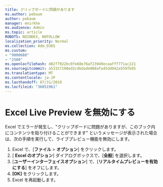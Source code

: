 ```yaml
---
title: クリップボードに問題があります
ms.author: pebaum
author: pebaum
manager: mnirkhe
ms.audience: Admin
ms.topic: article
ROBOTS: NOINDEX, NOFOLLOW
localization_priority: Normal
ms.collection: Adm_O365
ms.custom:
- "9000688"
- "2580"
ms.openlocfilehash: d82f7922bc0fe68e76af23949ecaafff771ac221
ms.sourcegitcommit: a53157190ed2c4bdade088afa45dd942a559fb95
ms.translationtype: MT
ms.contentlocale: ja-JP
ms.lasthandoff: 07/31/2019
ms.locfileid: "36051961"
---
```

# <a name="disable-excel-live-preview"></a>Excel Live Preview を無効にする

Excel でエラーが発生し、"クリップボードに問題がありますが、このブック内にコンテンツを貼り付けることができます" というメッセージが表示された場合は、次の手順を実行して、ライブプレビュー機能を無効にします。

1. Excel で、[**ファイル** > **オプション**] をクリックします。
3. [ **Excel のオプション**] ダイアログボックスで、[**全般**] を選択します。
4. [**ユーザーインターフェイスオプション**] で、[**リアルタイムプレビューを有効にする**] をオフにします。
5. **[OK]** をクリックします。
6. Excel を再起動します。